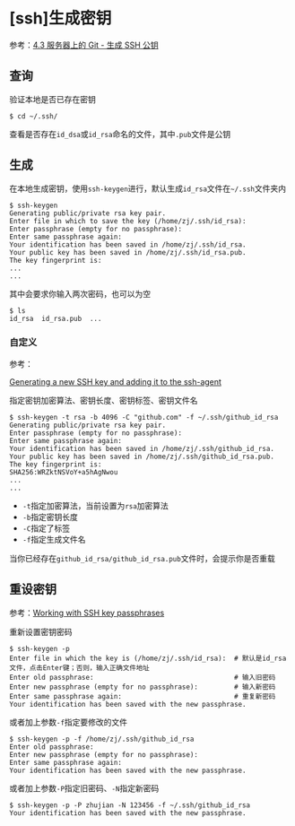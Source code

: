 
# [ssh]生成密钥

参考：[4.3 服务器上的 Git - 生成 SSH 公钥](https://git-scm.com/book/zh/v2/%E6%9C%8D%E5%8A%A1%E5%99%A8%E4%B8%8A%E7%9A%84-Git-%E7%94%9F%E6%88%90-SSH-%E5%85%AC%E9%92%A5)

## 查询

验证本地是否已存在密钥

    $ cd ~/.ssh/

查看是否存在`id_dsa`或`id_rsa`命名的文件，其中`.pub`文件是公钥

## 生成

在本地生成密钥，使用`ssh-keygen`进行，默认生成`id_rsa`文件在`~/.ssh`文件夹内

    $ ssh-keygen 
    Generating public/private rsa key pair.
    Enter file in which to save the key (/home/zj/.ssh/id_rsa): 
    Enter passphrase (empty for no passphrase): 
    Enter same passphrase again: 
    Your identification has been saved in /home/zj/.ssh/id_rsa.
    Your public key has been saved in /home/zj/.ssh/id_rsa.pub.
    The key fingerprint is:
    ...
    ...

其中会要求你输入两次密码，也可以为空

    $ ls
    id_rsa  id_rsa.pub  ...

### 自定义

参考：

[Generating a new SSH key and adding it to the ssh-agent](https://help.github.com/articles/generating-a-new-ssh-key-and-adding-it-to-the-ssh-agent/)

指定密钥加密算法、密钥长度、密钥标签、密钥文件名

    $ ssh-keygen -t rsa -b 4096 -C "github.com" -f ~/.ssh/github_id_rsa
    Generating public/private rsa key pair.
    Enter passphrase (empty for no passphrase): 
    Enter same passphrase again: 
    Your identification has been saved in /home/zj/.ssh/github_id_rsa.
    Your public key has been saved in /home/zj/.ssh/github_id_rsa.pub.
    The key fingerprint is:
    SHA256:WRZktNSVoY+a5hAgNwou
    ...
    ...

* `-t`指定加密算法，当前设置为`rsa`加密算法
* `-b`指定密钥长度
* `-C`指定了标签
* `-f`指定生成文件名

当你已经存在`github_id_rsa/github_id_rsa.pub`文件时，会提示你是否重载

## 重设密钥

参考：[Working with SSH key passphrases](https://help.github.com/articles/working-with-ssh-key-passphrases/)

重新设置密钥密码

    $ ssh-keygen -p
    Enter file in which the key is (/home/zj/.ssh/id_rsa):  # 默认是id_rsa文件，点击Enter键；否则，输入正确文件地址
    Enter old passphrase:                                   # 输入旧密码
    Enter new passphrase (empty for no passphrase):         # 输入新密码
    Enter same passphrase again:                            # 重复新密码
    Your identification has been saved with the new passphrase.

或者加上参数`-f`指定要修改的文件

    $ ssh-keygen -p -f /home/zj/.ssh/github_id_rsa
    Enter old passphrase: 
    Enter new passphrase (empty for no passphrase): 
    Enter same passphrase again: 
    Your identification has been saved with the new passphrase.

或者加上参数`-P`指定旧密码、`-N`指定新密码

    $ ssh-keygen -p -P zhujian -N 123456 -f ~/.ssh/github_id_rsa
    Your identification has been saved with the new passphrase.


